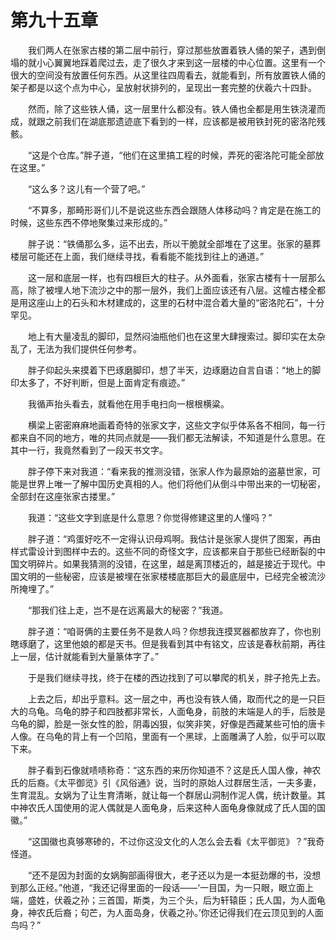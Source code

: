 # 第九十五章


　　我们两人在张家古楼的第二层中前行，穿过那些放置着铁人俑的架子，遇到倒塌的就小心翼翼地踩着爬过去，走了很久才来到这一层楼的中心位置。这里有一个很大的空间没有放置任何东西。从这里往四周看去，就能看到，所有放置铁人俑的架子都是以这个点为中心，呈放射状排列的，呈现出一套完整的伏羲六十四卦。

　　然而，除了这些铁人俑，这一层里什么都没有。铁人俑也全都是用生铁浇灌而成，就跟之前我们在湖底那遗迹底下看到的一样，应该都是被用铁封死的密洛陀残骸。

　　“这是个仓库。”胖子道，“他们在这里搞工程的时候，弄死的密洛陀可能全部放在这里。”

　　“这么多？这儿有一个营了吧。”

　　“不算多，那畸形哥们儿不是说这些东西会跟随人体移动吗？肯定是在施工的时候，这些东西不停地聚集过来形成的。”

　　胖子说：“铁俑那么多，运不出去，所以干脆就全部堆在了这里。张家的墓葬楼层可能还在上面，我们继续寻找，看看能不能找到往上的通道。”

　　这一层和底层一样，也有四根巨大的柱子。从外面看，张家古楼有十一层那么高，除了被埋人地下流沙之中的那一层外，我们上面应该还有八层。这幢古楼全都是用这座山上的石头和木材建成的，这里的石材中混合着大量的“密洛陀石”，十分罕见。

　　地上有大量凌乱的脚印，显然闷油瓶他们也在这里大肆搜索过。脚印实在太杂乱了，无法为我们提供任何参考。

　　胖子仰起头来摸着下巴琢磨脚印，想了半天，边琢磨边自言自语：“地上的脚印太多了，不好判断，但是上面肯定有痕迹。”

　　我循声抬头看去，就看他在用手电扫向一根根横粱。

　　横梁上密密麻麻地画着奇特的张家文字，这些文字似乎体系各不相同，每一行都来自不同的地方，唯的共同点就是——我们都无法解读，不知道是什么意思。在其中一行，我竟然看到了一段天书文字。

　　胖子停下来对我道：“看来我的推测没错，张家人作为最原始的盗墓世家，可能是世界上唯一了解中国历史真相的人。他们将他们从倒斗中带出来的一切秘密，全部封在这座张家古搂里。”

　　我道：“这些文字到底是什么意思？你觉得修建这里的人懂吗？”

　　胖子道：“鸡蛋好吃不一定得认识母鸡啊。我估计是张家人提供了图案，再由样式雷设计到图样中去的。这些不同的奇怪文字，应该都来自于那些已经断裂的中国文明碎片。如果我猜测的没错，在这里，越是离顶楼近的，越是接近于现代。中国文明的一些秘密，应该是被埋在张家楼楼底那巨大的最底层中，已经完全被流沙所掩埋了。”

　　“那我们往上走，岂不是在远离最大的秘密？”我道。

　　胖子道：“咱哥俩的主要任务不是救人吗？你想我连摸冥器都放弃了，你也别瞎琢磨了，这里他娘的都是天书。但是我看到其中有铭文，应该是春秋前期，再往上一层，估计就能看到大量篆体字了。”

　　于是我们继续寻找，终于在楼的西边找到了可以攀爬的机关，胖子抢先上去。

　　上去之后，却出乎意料。这一层之中，再也没有铁人俑，取而代之的是一只巨大的乌龟。乌龟的脖子和四肢都非常长，人面龟身，前肢的末端是人的手，后肢是乌龟的脚，脸是一张女性的脸，阴毒凶狠，似笑非笑，好像是西藏某些可怕的唐卡人像。在乌龟的背上有一个凹陷，里面有一个黑球，上面雕满了人脸，似乎可以取下来。

　　胖子看到石像就啧啧称奇：“这东西的来历你知道不？这是氏人国人像，神农氏的后裔。《太平御览》引《风俗通》说，当时的原始人过群居生活，一夫多妻，生育混乱。女娲为了让生育清晰，就让每一个群居山洞制作泥人偶，统计数量。其中神农氏人国使用的泥人偶就是人面龟身，后来这种人面龟身像就成了氏人国的国徽。”

　　“这国徽也真够寒碜的，不过你这没文化的人怎么会去看《太平御览》？”我奇怪道。

　　“还不是因为封面的女娲胸部画得很大，老子还以为是一本挺劲爆的书，没想到那么正经。”他道，“我还记得里面的一段话——‘一目国，为一只眼，眼立面上端，盛姓，伏羲之孙；三首国，斯类，为三个头，后为轩辕臣；氏人国，为人面龟身，神农氏后裔；句芒，为人面岛身，伏羲之孙。’你还记得我们在云顶见到的人面鸟吗？”

